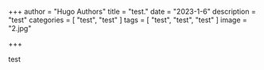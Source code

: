 +++
author = "Hugo Authors"
title = "test."
date = "2023-1-6"
description = "test"
categories = [
    "test",
    "test"
]
tags = [
    "test",
    "test",
    "test"
]
image = "2.jpg"



+++

test
